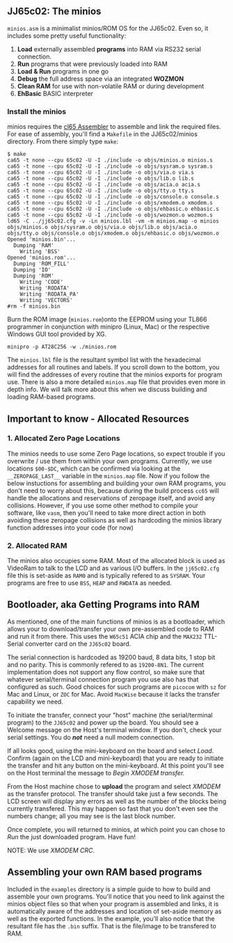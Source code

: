 
## JJ65c02: The minios

`minios.asm` is a minimalist minios/ROM OS for the JJ65c02. Even so, it includes some pretty useful functionality:

1. __Load__ externally assembled __programs__ into RAM via RS232 serial connection.
2. __Run__ programs that were previously loaded into RAM
3. __Load & Run__ programs in one go
4. __Debug__ the full address space via an integrated __WOZMON__
5. __Clean RAM__ for use with non-volatile RAM or during development
6. __EhBasic__ BASIC interpreter


### Install the minios

minios requires the [cl65 Assembler](https://cc65.github.io) to assemble
and link the required files. For ease of assembly, you'll find a `Makefile`
in the JJ65c02/minios directory. From there simply type `make`:

```
$ make
ca65 -t none --cpu 65c02 -U -I ./include -o objs/minios.o minios.s
ca65 -t none --cpu 65c02 -U -I ./include -o objs/sysram.o sysram.s
ca65 -t none --cpu 65c02 -U -I ./include -o objs/via.o via.s
ca65 -t none --cpu 65c02 -U -I ./include -o objs/lib.o lib.s
ca65 -t none --cpu 65c02 -U -I ./include -o objs/acia.o acia.s
ca65 -t none --cpu 65c02 -U -I ./include -o objs/tty.o tty.s
ca65 -t none --cpu 65c02 -U -I ./include -o objs/console.o console.s
ca65 -t none --cpu 65c02 -U -I ./include -o objs/xmodem.o xmodem.s
ca65 -t none --cpu 65c02 -U -I ./include -o objs/ehbasic.o ehbasic.s
ca65 -t none --cpu 65c02 -U -I ./include -o objs/wozmon.o wozmon.s
ld65 -C ../jj65c02.cfg -v -Ln minios.lbl -vm -m minios.map -o minios objs/minios.o objs/sysram.o objs/via.o objs/lib.o objs/acia.o objs/tty.o objs/console.o objs/xmodem.o objs/ehbasic.o objs/wozmon.o
Opened 'minios.bin'...
  Dumping 'RAM'
    Writing 'BSS'
Opened 'minios.rom'...
  Dumping 'ROM_FILL'
  Dumping 'IO'
  Dumping 'ROM'
    Writing 'CODE'
    Writing 'RODATA'
    Writing 'RODATA_PA'
    Writing 'VECTORS'
#rm -f minios.bin
```

Burn the ROM image (`minios.rom`)onto the EEPROM using your TL866 programmer in conjunction with minipro (Linux, Mac) or the respective Windows GUI tool provided by XG.

```
minipro -p AT28C256 -w ./minios.rom
```

The `minios.lbl` file is the resultant symbol list with the hexadecimal addresses for all routines and labels. If you scroll down to the bottom, you will find the addresses of every routine that the minios exports for program use. There is also a more detailed `minios.map` file that provides even
more in depth info. We will talk more about this when we discuss
building and loading RAM-based programs.

## Important to know - Allocated Resources

### 1. Allocated Zero Page Locations

The minios needs to use some Zero Page locations, so expect trouble if you overwrite / use them from within your own programs. Currently, we use locations `$00-$DC`, which can be confirmed via looking at the
`__ZEROPAGE_LAST__` variable in the `minios.map` file. Now if you
follow the below instuctions for assembling and building your own
RAM programs, you don't need to worry about this, because during the
build process `cc65` will handle the allocations and reservations of
zeropage itself, and avoid any collisions. However, if you use some
other method to compile your software, like `vasm`, then you'll need
to take more direct action in both avoiding these zeropage collisions
as well as hardcoding the minios library function addresses into your
code (for now)

### 2. Allocated RAM

The minios also occupies some RAM. Most of the allocated block is used as VideoRam to talk to the LCD and as various I/O buffers. In the `jj65c02.cfg`
file this is set-aside as `RAM0` and is typically refered to as `SYSRAM`.
Your programs are free to use `BSS`, `HEAP` and `RWDATA` as needed.

## Bootloader, aka Getting Programs into RAM

As mentioned, one of the main functions of minios is as a bootloader,
which allows your to download/transfer your own pre-assembled code to
RAM and run it from there. This uses the `W65c51` ACIA chip and the
`MAX232` TTL-Serial converter card on the `JJ65c02` board.

The serial connection is hardcoded as 19200 baud, 8 data bits, 1 stop
bit and no parity. This is commonly refered to as `19200-8N1`. The
current implementation does not support any flow control, so make sure
that whatever serial/terminal connection program you use also has that
configured as such. Good choices for such programs are `picocom` with `sz` for Mac and Linux, or `ZOC` for Mac.
Avoid `MacWise` because it lacks the transfer capability we need.

To initiate the transfer, connect your "host" machine (the serial/terminal
program) to the `JJ65c02` and power up the board. You should see a Welcome
message on the Host's terminal window. If you don't, check your serial
settings. You do ***not*** need a null modem connection.

If all looks good, using the mini-keyboard on the board and select *Load*.
Confirm (again on the LCD and mini-keyboard) that you are ready to
initiate the transfer and hit any button on the mini-keyboard. At this
point you'll see on the Host terminal the message to *Begin XMODEM transfer.*

From the Host machine chose to **upload** the program and select *XMODEM* as
the transfer protocol. The transfer should take just a few seconds. The
LCD screen will display any errors as well as the number of the blocks being
currently transfered. This may happen so fast that you don't even see
the numbers change; all you may see is the last block number.

Once complete, you will returned to minios, at which point you can
chose to *Run* the just downloaded program. Have fun!

NOTE: We use *XMODEM CRC*.

## Assembling your own RAM based programs

Included in the `examples` directory is a simple guide to how
to build and assemble your own programs. You'll notice that you
need to link against the minios object files so that when your
program is assembled and links, it is automatically aware of the
addresses and location of set-aside memory as well as the exported
functions. In the example, you'll also notice that the resultant
file has the `.bin` suffix. That is the file/image to be transfered
to RAM.
